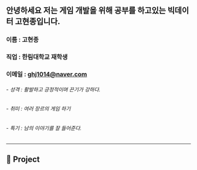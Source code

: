 ## 안녕하세요 저는 게임 개발을 위해 공부를 하고있는 빅데이터 고현종입니다.

### 이름 : 고현종
### 직업 : 한림대학교 재학생
### 이메일 : ghj1014@naver.com

###### - 성격 : 활발하고 긍정적이며 끈기가 강하다.
###### - 취미 : 여러 장르의 게임 하기
###### - 특기 : 남의 이야기를 잘 들어준다.
-----------------------------------------------------------------------
## 🔭 Project 
<!--


- 🔭 I’m currently working on ...
- 🌱 I’m currently learning ...
- 👯 I’m looking to collaborate on ...
- 🤔 I’m looking for help with ...
- 💬 Ask me about ...
- 📫 How to reach me: ...
- 😄 Pronouns: ...
- ⚡ Fun fact: ...
-->

